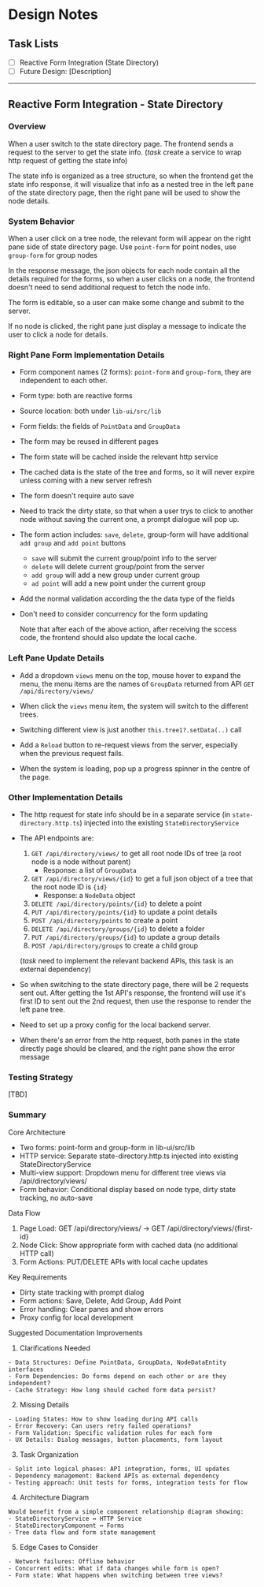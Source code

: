 # Design Notes

## Task Lists
- [ ] Reactive Form Integration (State Directory)
- [ ] Future Design: [Description]

---

## Reactive Form Integration - State Directory
### Overview

When a user switch to the state directory page. The frontend sends a request to
the server to get the state info. (_task_ create a service to wrap http request of getting the state info)

The state info is organized as a tree structure, so when the frontend get the
state info response, it will visualize that info as a nested tree in the left
pane of the state directory page, then the right pane will be used to show the
node details.

### System Behavior

When a user click on a tree node, the relevant form will appear on the right pane
side of state directory page. Use `point-form` for point nodes, use `group-form`
for group nodes

In the response message, the json objects for each node contain all the details
required for the forms, so when a user clicks on a node, the frontend doesn't
need to send additional request to fetch the node info.

The form is editable, so a user can make some change and submit to the server.

If no node is clicked, the right pane just display a message to indicate the
user to click a node for details.

### Right Pane Form Implementation Details

- Form component names (2 forms): `point-form` and `group-form`, they are
  independent to each other.
- Form type: both are reactive forms
- Source location: both under `lib-ui/src/lib`
- Form fields: the fields of `PointData` and `GroupData`
- The form may be reused in different pages
- The form state will be cached inside the relevant http service
- The cached data is the state of the tree and forms, so it will never expire
  unless coming with a new server refresh
- The form doesn't require auto save
- Need to track the dirty state, so that when a user trys to click to another
  node without saving the current one, a prompt dialogue will pop up.
- The form action includes: `save`, `delete`, group-form will have additional
  `add group` and `add point` buttons
  - `save` will submit the current group/point info to the server
  - `delete` will delete current group/point from the server
  - `add group` will add a new group under current group
  - `ad point` will add a new point under the current group
- Add the normal validation according the the data type of the fields
- Don't need to consider concurrency for the form updating

  Note that after each of the above action, after receiving the sccess code, the
  frontend should also update the local cache.

### Left Pane Update Details

- Add a dropdown `views` menu on the top, mouse hover to expand the menu, the menu items
  are the names of `GroupData` returned from API `GET /api/directory/views/` 

- When click the `views` menu item, the system will switch to the different trees.

- Switching different view is just another `this.tree1?.setData(..)` call

- Add a `Reload` button to re-request views from the server, especially when the
  previous request fails.

- When the system is loading, pop up a progress spinner in the centre of the page.

### Other Implementation Details

- The http request for state info should be in a separate service (in
  `state-directory.http.ts`) injected into the existing `StateDirectoryService`

- The API endpoints are:
  1.  `GET /api/directory/views/` to get all root node IDs of tree (a root node is a
      node without parent)
      - Response: a list of `GroupData`
  2.  `GET /api/directory/views/{id}` to get a full json object of a tree that the
      root node ID is `{id}`
      - Response: a `NodeData` object
  3.  `DELETE /api/directory/points/{id}` to delete a point
  4.  `PUT /api/directory/points/{id}` to update a point details
  5.  `POST /api/directory/points` to create a point
  6.  `DELETE /api/directory/groups/{id}` to delete a folder
  7.  `PUT /api/directory/groups/{id}` to update a group details
  8.  `POST /api/directory/groups` to create a child group

  (_task_ need to implement the relevant backend APIs, this task is an external dependency)

- So when switching to the state directory page, there will be 2 requests sent
  out. After getting the 1st API's response, the frontend will use it's first ID
  to sent out the 2nd request, then use the response to render the left pane
  tree.

- Need to set up a proxy config for the local backend server.

- When there's an error from the http request, both panes in the state directly
  page should be cleared, and the right pane show the error message


### Testing Strategy

[TBD]

### Summary

 Core Architecture

  - Two forms: point-form and group-form in lib-ui/src/lib
  - HTTP service: Separate state-directory.http.ts injected into existing StateDirectoryService
  - Multi-view support: Dropdown menu for different tree views via /api/directory/views/
  - Form behavior: Conditional display based on node type, dirty state tracking, no auto-save

  Data Flow

  1. Page Load: GET /api/directory/views/ → GET /api/directory/views/{first-id}
  2. Node Click: Show appropriate form with cached data (no additional HTTP call)
  3. Form Actions: PUT/DELETE APIs with local cache updates

  Key Requirements

  - Dirty state tracking with prompt dialog
  - Form actions: Save, Delete, Add Group, Add Point
  - Error handling: Clear panes and show errors
  - Proxy config for local development

  Suggested Documentation Improvements

  1. Clarifications Needed

    - Data Structures: Define PointData, GroupData, NodeDataEntity interfaces
    - Form Dependencies: Do forms depend on each other or are they independent?
    - Cache Strategy: How long should cached form data persist?

  2. Missing Details

    - Loading States: How to show loading during API calls
    - Error Recovery: Can users retry failed operations?
    - Form Validation: Specific validation rules for each form
    - UX Details: Dialog messages, button placements, form layout

  3. Task Organization

    - Split into logical phases: API integration, forms, UI updates
    - Dependency management: Backend APIs as external dependency
    - Testing approach: Unit tests for forms, integration tests for flow

  4. Architecture Diagram

    Would benefit from a simple component relationship diagram showing:
    - StateDirectoryService ↔ HTTP Service
    - StateDirectoryComponent ↔ Forms
    - Tree data flow and form state management

  5. Edge Cases to Consider

    - Network failures: Offline behavior
    - Concurrent edits: What if data changes while form is open?
    - Form state: What happens when switching between tree views?